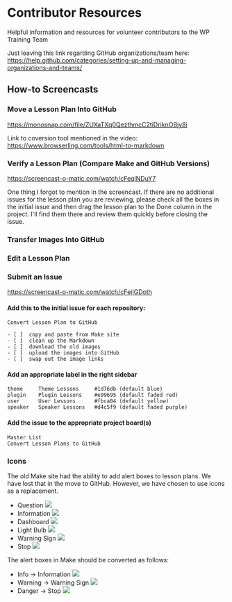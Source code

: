 # Contributor Resources
Helpful information and resources for volunteer contributors to the WP Training Team

Just leaving this link regarding GitHub organizations/team here: 
https://help.github.com/categories/setting-up-and-managing-organizations-and-teams/

## How-to Screencasts
### Move a Lesson Plan Into GitHub
https://monosnap.com/file/ZUXaTXq0QezthmcC2tiDriknOBjy8i

Link to coversion tool mentioned in the video: https://www.browserling.com/tools/html-to-markdown

### Verify a Lesson Plan (Compare Make and GitHub Versions)
https://screencast-o-matic.com/watch/cFeqlNDuY7

One thing I forgot to mention in the screencast. If there are no additional issues for the lesson plan you are reviewing, please check all the boxes in the initial issue and then drag the lesson plan to the Done column in the project. I'll find them there and review them quickly before closing the issue.

### Transfer Images Into GitHub

### Edit a Lesson Plan

### Submit an Issue

https://screencast-o-matic.com/watch/cFejIGDoth

#### Add this to the initial issue for each repository:
```
Convert Lesson Plan to GitHub

- [ ]  copy and paste from Make site
- [ ]  clean up the Markdown
- [ ]  download the old images
- [ ]  upload the images into GitHub
- [ ]  swap out the image links
```

#### Add an appropriate label in the right sidebar
```
theme     Theme Lessons     #1d76db (default blue)
plugin    Plugin Lessons    #e99695 (default faded red)
user      User Lessons      #fbca04 (default yellow)
speaker   Speaker Lessons   #d4c5f9 (default faded purple)
```

#### Add the issue to the appropriate project board(s)
```
Master List
Convert Lesson Plans to GitHub
```

### Icons
The old Make site had the ability to add alert boxes to lesson plans. We have lost that in the move to GitHub. However, we have chosen to use icons as a replacement.

* Question ![](https://github.com/wptrainingteam/contributor-resources/images/if_Button-White-Help_58495.png)
* Information ![](https://github.com/wptrainingteam/contributor-resources/images/if_Button-White-Info_58496.png)
* Dashboard ![](https://github.com/wptrainingteam/contributor-resources/images/if_Dashboard_58527.png)
* Light Bulb ![](https://github.com/wptrainingteam/contributor-resources/images/if_Light-Bulb-On_58569.png)
* Warning Sign ![](https://github.com/wptrainingteam/contributor-resources/images/if_Sign-Warning_58607.png)
* Stop ![](https://github.com/wptrainingteam/contributor-resources/images/if_Stop_58614.png)

The alert boxes in Make should be converted as follows:
* Info -> Information ![](https://github.com/wptrainingteam/contributor-resources/images/if_Button-White-Info_58496.png)
* Warning -> Warning Sign ![](https://github.com/wptrainingteam/contributor-resources/images/if_Sign-Warning_58607.png)
* Danger -> Stop ![](https://github.com/wptrainingteam/contributor-resources/images/if_Stop_58614.png)
